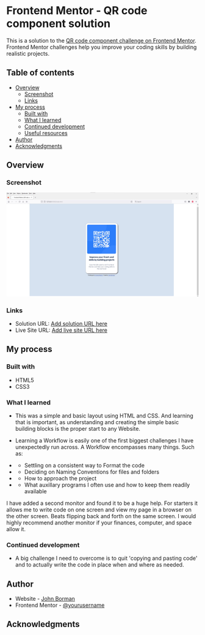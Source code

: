 # Frontend Mentor - QR code component solution

This is a solution to the [QR code component challenge on Frontend Mentor](https://www.frontendmentor.io/challenges/qr-code-component-iux_sIO_H). Frontend Mentor challenges help you improve your coding skills by building realistic projects. 

## Table of contents

- [Overview](#overview)
  - [Screenshot](#screenshot)
  - [Links](#links)
- [My process](#my-process)
  - [Built with](#built-with)
  - [What I learned](#what-i-learned)
  - [Continued development](#continued-development)
  - [Useful resources](#useful-resources)
- [Author](#author)
- [Acknowledgments](#acknowledgments)


## Overview

### Screenshot

![](./screenshot.jpg)

### Links

- Solution URL: [Add solution URL here](https://your-solution-url.com)
- Live Site URL: [Add live site URL here](https://your-live-site-url.com)

## My process

### Built with

- HTML5
- CSS3

### What I learned

- This was a simple and basic layout using HTML and CSS. And learning that is important, as understanding and creating the simple basic building blocks is the proper start to any Website.

- Learning a Workflow is easily one of the first biggest challenges I have unexpectedly run across. A Workflow encompasses many things. Such as:
 - - Settling on a consistent way to Format the code
 - - Deciding on Naming Conventions for files and folders
 - - How to approach the project
 - - What auxillary programs I often use and how to keep them readily available

 I have added a second monitor and found it to be a huge help. For starters it allows me to write code on one screen and view my page in a browser on the other screen. Beats flipping back and forth on the same screen. I would highly recommend another monitor if your finances, computer, and space allow it.
 
### Continued development

- A big challenge I need to overcome is to quit 'copying and pasting code' and to actually write the code in place when and where as needed.

## Author

- Website - [John Borman](https://www.your-site.com)
- Frontend Mentor - [@yourusername](https://www.frontendmentor.io/profile/MadArtistPhoto)


## Acknowledgments


